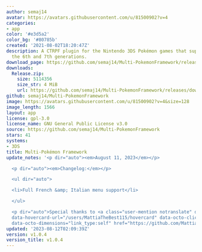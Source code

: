 ```yaml
---
author: semaj14
avatar: https://avatars.githubusercontent.com/u/81500902?v=4
categories:
- app
color: '#e3d5a2'
color_bg: '#80785b'
created: '2021-08-02T18:20:47Z'
description: A CTRPF plugin for the Nintendo 3DS Pokémon games that supports both
  the 6th and 7th generations.
download_page: https://github.com/semaj14/Multi-PokemonFramework/releases
downloads:
  Release.zip:
    size: 5114356
    size_str: 4 MiB
    url: https://github.com/semaj14/Multi-PokemonFramework/releases/download/v1.0.4/Release.zip
github: semaj14/Multi-PokemonFramework
image: https://avatars.githubusercontent.com/u/81500902?v=4&size=128
image_length: 1566
layout: app
license: gpl-3.0
license_name: GNU General Public License v3.0
source: https://github.com/semaj14/Multi-PokemonFramework
stars: 41
systems:
- 3DS
title: Multi-Pokémon Framework
update_notes: '<p dir="auto"><em>August 11, 2023</em></p>

  <p dir="auto"><em>Changelog:</em></p>

  <ul dir="auto">

  <li>Full French &amp; Italian menu support</li>

  </ul>

  <p dir="auto">Special thanks to <a class="user-mention notranslate" data-hovercard-type="user"
  data-hovercard-url="/users/MattiaTheBest115/hovercard" data-octo-click="hovercard-link-click"
  data-octo-dimensions="link_type:self" href="https://github.com/MattiaTheBest115">@MattiaTheBest115</a></p>'
updated: '2023-08-12T02:09:39Z'
version: v1.0.4
version_title: v1.0.4
---
```

